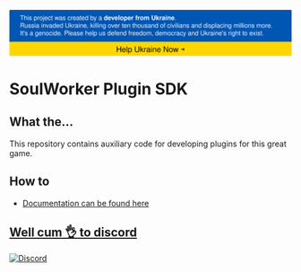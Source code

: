 [![Stand With Ukraine](https://raw.githubusercontent.com/vshymanskyy/StandWithUkraine/main/banner-direct-single.svg)](https://stand-with-ukraine.pp.ua)

# SoulWorker Plugin SDK

## What the...

This repository contains auxiliary code for developing plugins for this great game.

## How to

- [Documentation can be found here](https://github.com/SoulWorkerResearch/swp-sdk-docs)

## [Well cum 👌 to discord](http://discord.gg/SequFJP)

[![Discord](https://img.shields.io/discord/606442027873206292?style=flat-square)](http://discord.gg/SequFJP)
